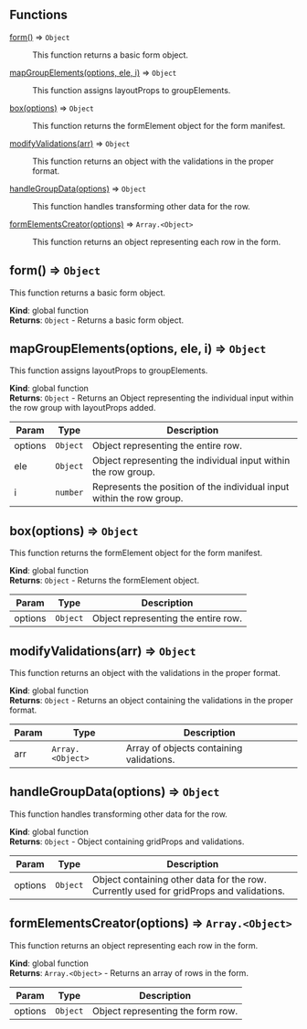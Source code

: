 ## Functions

<dl>
<dt><a href="#form">form()</a> ⇒ <code>Object</code></dt>
<dd><p>This function returns a basic form object.</p>
</dd>
<dt><a href="#mapGroupElements">mapGroupElements(options, ele, i)</a> ⇒ <code>Object</code></dt>
<dd><p>This function assigns layoutProps to groupElements.</p>
</dd>
<dt><a href="#box">box(options)</a> ⇒ <code>Object</code></dt>
<dd><p>This function returns the formElement object for the form manifest.</p>
</dd>
<dt><a href="#modifyValidations">modifyValidations(arr)</a> ⇒ <code>Object</code></dt>
<dd><p>This function returns an object with the validations in the proper format.</p>
</dd>
<dt><a href="#handleGroupData">handleGroupData(options)</a> ⇒ <code>Object</code></dt>
<dd><p>This function handles transforming other data for the row.</p>
</dd>
<dt><a href="#formElementsCreator">formElementsCreator(options)</a> ⇒ <code>Array.&lt;Object&gt;</code></dt>
<dd><p>This function returns an object representing each row in the form.</p>
</dd>
</dl>

<a name="form"></a>

## form() ⇒ <code>Object</code>
This function returns a basic form object.

**Kind**: global function  
**Returns**: <code>Object</code> - Returns a basic form object.  
<a name="mapGroupElements"></a>

## mapGroupElements(options, ele, i) ⇒ <code>Object</code>
This function assigns layoutProps to groupElements.

**Kind**: global function  
**Returns**: <code>Object</code> - Returns an Object representing the individual input within the row group with layoutProps added.  

| Param | Type | Description |
| --- | --- | --- |
| options | <code>Object</code> | Object representing the entire row. |
| ele | <code>Object</code> | Object representing the individual input within the row group. |
| i | <code>number</code> | Represents the position of the individual input within the row group. |

<a name="box"></a>

## box(options) ⇒ <code>Object</code>
This function returns the formElement object for the form manifest.

**Kind**: global function  
**Returns**: <code>Object</code> - Returns the formElement object.  

| Param | Type | Description |
| --- | --- | --- |
| options | <code>Object</code> | Object representing the entire row. |

<a name="modifyValidations"></a>

## modifyValidations(arr) ⇒ <code>Object</code>
This function returns an object with the validations in the proper format.

**Kind**: global function  
**Returns**: <code>Object</code> - Returns an object containing the validations in the proper format.  

| Param | Type | Description |
| --- | --- | --- |
| arr | <code>Array.&lt;Object&gt;</code> | Array of objects containing validations. |

<a name="handleGroupData"></a>

## handleGroupData(options) ⇒ <code>Object</code>
This function handles transforming other data for the row.

**Kind**: global function  
**Returns**: <code>Object</code> - Object containing gridProps and validations.  

| Param | Type | Description |
| --- | --- | --- |
| options | <code>Object</code> | Object containing other data for the row. Currently used for gridProps and validations. |

<a name="formElementsCreator"></a>

## formElementsCreator(options) ⇒ <code>Array.&lt;Object&gt;</code>
This function returns an object representing each row in the form.

**Kind**: global function  
**Returns**: <code>Array.&lt;Object&gt;</code> - Returns an array of rows in the form.  

| Param | Type | Description |
| --- | --- | --- |
| options | <code>Object</code> | Object representing the form row. |

